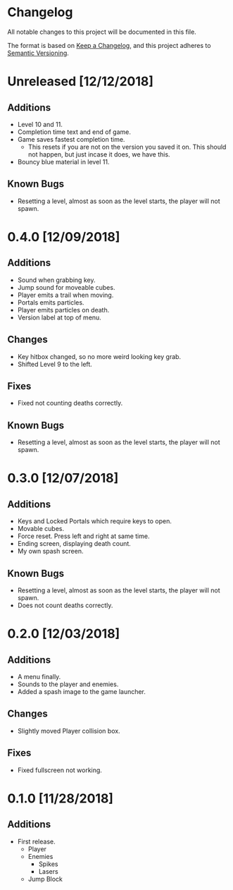 # Changelog
All notable changes to this project will be documented in this file.

The format is based on [Keep a Changelog](https://keepachangelog.com/en/1.0.0/),
and this project adheres to [Semantic Versioning](https://semver.org/spec/v2.0.0.html).

# Unreleased [12/12/2018]
## Additions
- Level 10 and 11.
- Completion time text and end of game.
- Game saves fastest completion time.
    - This resets if you are not on the version you saved it on. This should not happen, but just incase it does, we have this.
- Bouncy blue material in level 11.

## Known Bugs
- Resetting a level, almost as soon as the level starts, the player will not spawn.

# 0.4.0 [12/09/2018]
## Additions
- Sound when grabbing key.
- Jump sound for moveable cubes.
- Player emits a trail when moving.
- Portals emits particles.
- Player emits particles on death.
- Version label at top of menu.

## Changes
- Key hitbox changed, so no more weird looking key grab.
- Shifted Level 9 to the left.

## Fixes
- Fixed not counting deaths correctly.

## Known Bugs
- Resetting a level, almost as soon as the level starts, the player will not spawn.

# 0.3.0 [12/07/2018]
## Additions
- Keys and Locked Portals which require keys to open.
- Movable cubes.
- Force reset. Press left and right at same time.
- Ending screen, displaying death count.
- My own spash screen.

## Known Bugs
- Resetting a level, almost as soon as the level starts, the player will not spawn.
- Does not count deaths correctly.

# 0.2.0 [12/03/2018]
## Additions
- A menu finally.
- Sounds to the player and enemies.
- Added a spash image to the game launcher.

## Changes
- Slightly moved Player collision box.

## Fixes
- Fixed fullscreen not working.

# 0.1.0 [11/28/2018]
## Additions
- First release.
    - Player
    - Enemies
        - Spikes
        - Lasers
    - Jump Block
